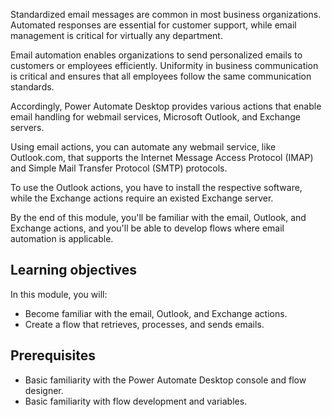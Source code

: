 Standardized email messages are common in most business organizations. Automated responses are essential for customer support, while email management is critical for virtually any department.

Email automation enables organizations to send personalized emails to customers or employees efficiently. Uniformity in business communication is critical and ensures that all employees follow the same communication standards.

Accordingly, Power Automate Desktop provides various actions that enable email handling for webmail services, Microsoft Outlook, and Exchange servers.

Using email actions, you can automate any webmail service, like Outlook.com, that supports the Internet Message Access Protocol (IMAP) and Simple Mail Transfer Protocol (SMTP) protocols.

To use the Outlook actions, you have to install the respective software, while the Exchange actions require an existed Exchange server.

By the end of this module, you'll be familiar with the email, Outlook, and Exchange actions, and you'll be able to develop flows where email automation is applicable.

## Learning objectives

In this module, you will:

- Become familiar with the email, Outlook, and Exchange actions.
- Create a flow that retrieves, processes, and sends emails.

## Prerequisites

- Basic familiarity with the Power Automate Desktop console and flow designer.
- Basic familiarity with flow development and variables.
